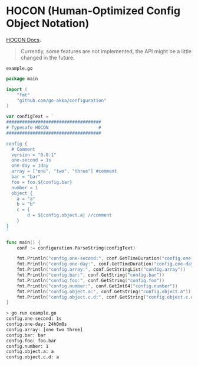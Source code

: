 HOCON (Human-Optimized Config Object Notation)
=====

[HOCON Docs](https://github.com/typesafehub/config/blob/master/HOCON.md).

> Currently, some features are not implemented, the API might be a little changed in the future.


`example.go`

```go
package main

import (
	"fmt"
	"github.com/go-akka/configuration"
)

var configText = `
####################################
# Typesafe HOCON                   #
####################################

config {
  # Comment
  version = "0.0.1"
  one-second = 1s
  one-day = 1day
  array = ["one", "two", "three"] #comment
  bar = "bar"
  foo = foo.${config.bar} 
  number = 1
  object {
    a = "a"
    b = "b"
    c = {
        d = ${config.object.a} //comment
    }
}
`

func main() {
	conf := configuration.ParseString(configText)

	fmt.Println("config.one-second:", conf.GetTimeDuration("config.one-second"))
	fmt.Println("config.one-day:", conf.GetTimeDuration("config.one-day"))
	fmt.Println("config.array:", conf.GetStringList("config.array"))
	fmt.Println("config.bar:", conf.GetString("config.bar"))
	fmt.Println("config.foo:", conf.GetString("config.foo"))
	fmt.Println("config.number:", conf.GetInt64("config.number"))
	fmt.Println("config.object.a:", conf.GetString("config.object.a"))
	fmt.Println("config.object.c.d:", conf.GetString("config.object.c.d"))
}
```

```bash
> go run example.go
config.one-second: 1s
config.one-day: 24h0m0s
config.array: [one two three]
config.bar: bar
config.foo: foo.bar
config.number: 1
config.object.a: a
config.object.c.d: a
```
